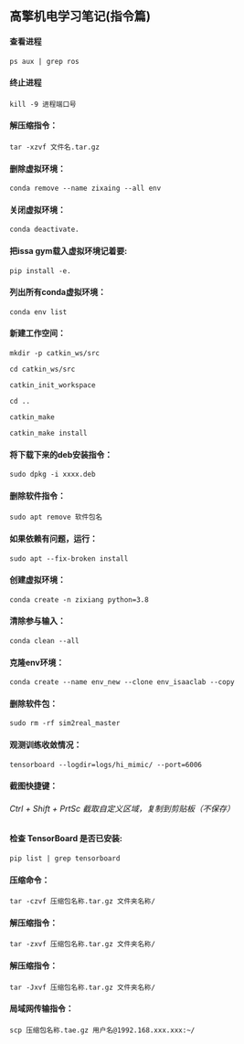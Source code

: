 ## 高擎机电学习笔记(指令篇)

#### 查看进程
```
ps aux | grep ros
```
#### 终止进程
```
kill -9 进程端口号
```
#### 解压缩指令：
```
tar -xzvf 文件名.tar.gz
```
#### 删除虚拟环境：
```
conda remove --name zixaing --all env
```
#### 关闭虚拟环境：
```
conda deactivate.
```
#### 把issa gym载入虚拟环境记着要:
```
pip install -e.
```
#### 列出所有conda虚拟环境：
```
conda env list
```
#### 新建工作空间：
```
mkdir -p catkin_ws/src
```
```
cd catkin_ws/src
```
```
catkin_init_workspace
```
```
cd .. 	
```
```
catkin_make
```
```
catkin_make install
```
#### 将下载下来的deb安装指令：
```
sudo dpkg -i xxxx.deb
```
#### 删除软件指令：
```
sudo apt remove 软件包名
```
#### 如果依赖有问题，运行：
```
sudo apt --fix-broken install
```
#### 创建虚拟环境：
```
conda create -n zixiang python=3.8
```
#### 清除参与输入：
```
conda clean --all
```
#### 克隆env环境：
```
conda create --name env_new --clone env_isaaclab --copy
```
#### 删除软件包：
```
sudo rm -rf sim2real_master
```
#### 观测训练收敛情况：
```
tensorboard --logdir=logs/hi_mimic/ --port=6006
```
#### 截图快捷键：

###### Ctrl + Shift + PrtSc 截取自定义区域，复制到剪贴板（不保存）

#### 检查 TensorBoard 是否已安装:
```
pip list | grep tensorboard
```
#### 压缩命令：
```
tar -czvf 压缩包名称.tar.gz 文件夹名称/
```
#### 解压缩指令：
```
tar -zxvf 压缩包名称.tar.gz 文件夹名称/
```
#### 解压缩指令：
```
tar -Jxvf 压缩包名称.tar.gz 文件夹名称/
```
#### 局域网传输指令：
```
scp 压缩包名称.tae.gz 用户名@1992.168.xxx.xxx:~/
```
